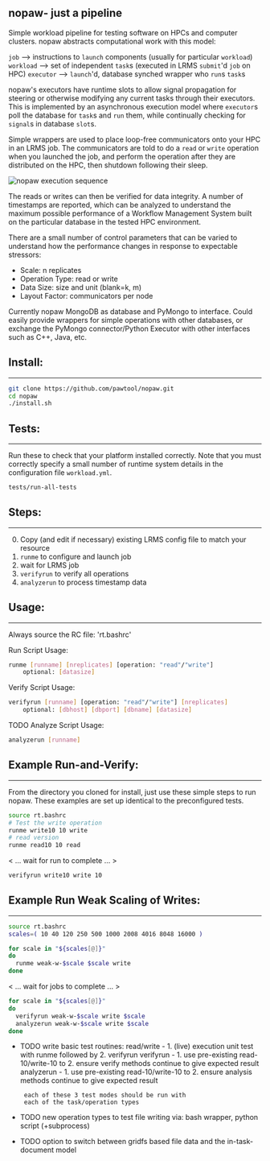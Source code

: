 ## nopaw- just a pipeline

Simple workload pipeline for testing software on HPCs and computer clusters.
nopaw abstracts computational work with this model:

   `job`      --> instructions to `launch` components (usually for particular `workload`)
   `workload` --> set of independent `task`s (executed in LRMS `submit`'d `job` on HPC)
   `executor` --> `launch`'d, database synched wrapper who `run`s `task`s


nopaw's executors have runtime slots to allow signal propagation
for steering or otherwise modifying any current tasks through their 
executors. This is implemented by an asynchronous execution model
where `executor`s poll the database for `task`s and `run` them, while
continually checking for `signal`s in database `slot`s.

Simple wrappers are used to place loop-free
communicators onto your HPC in an LRMS job. The
communicators are told to do a `read` or `write`
operation when you launched the job, and perform
the operation after they are distributed on the
HPC, then shutdown following their sleep.

![nopaw execution sequence](https://raw.githubusercontent.com/pawtools/nopaw/branch/nopaw-sequence.png)

The reads or writes can then be verified for data
integrity. A number of timestamps are reported,
which can be analyzed to understand the maximum
possible performance of a Workflow Management System
built on the particular database in the tested
HPC environment.

There are a small number of control parameters that
can be varied to understand how the performance
changes in response to expectable stressors:

 - Scale: n replicates
 - Operation Type: read or write
 - Data Size: size and unit (blank=k, m)
 - Layout Factor: communicators per node

Currently nopaw MongoDB as database and PyMongo to
interface.
Could easily provide wrappers for simple operations
with other databases, or exchange the PyMongo
connector/Python Executor with other interfaces
such as C++, Java, etc.

## Install:
-----------
```bash
git clone https://github.com/pawtool/nopaw.git
cd nopaw
./install.sh
```

## Tests:
--------------------------------
Run these to check that your platform installed
correctly. Note that you must correctly specify
a small number of runtime system details in the
configuration file `workload.yml`.
```bash
tests/run-all-tests
```

## Steps:
---------
0. Copy (and edit if necessary) existing
   LRMS config file to match your resource
1. `runme` to configure and launch job
2. wait for LRMS job
3. `verifyrun` to verify all operations
4. `analyzerun` to process timestamp data

## Usage:
---------
Always source the RC file: 'rt.bashrc'

Run Script Usage:
```bash
runme [runname] [nreplicates] [operation: "read"/"write"]
    optional: [datasize]
```

Verify Script Usage:
```bash
verifyrun [runname] [operation: "read"/"write"] [nreplicates]
    optional: [dbhost] [dbport] [dbname] [datasize]
```

TODO Analyze Script Usage:
```bash
analyzerun [runname] 
```
## Example Run-and-Verify:

--------------------------
From the directory you cloned for install, just
use these simple steps to run nopaw. These
examples are set up identical to the preconfigured
tests.

```bash
source rt.bashrc
# Test the write operation
runme write10 10 write
# read version
runme read10 10 read
```
< ...  wait for run to complete ... >
```bash
verifyrun write10 write 10
```

## Example Run Weak Scaling of Writes:
----------------------------

```bash
source rt.bashrc
scales=( 10 40 120 250 500 1000 2008 4016 8048 16000 )

for scale in "${scales[@]}"
do
  runme weak-w-$scale $scale write
done
```
< ...  wait for jobs to complete ... >
```bash
for scale in "${scales[@]}"
do
  verifyrun weak-w-$scale write $scale
  analyzerun weak-w-$scale write $scale
done
```

- TODO write basic test routines:
       read/write - 1. (live) execution unit test with
                    runme followed by 2. verifyrun
       verifyrun  - 1. use pre-existing read-10/write-10
                    to 2. ensure verify methods continue
                    to give expected result
       analyzerun - 1. use pre-existing read-10/write-10
                    to 2. ensure analysis methods continue
                    to give expected result

       each of these 3 test modes should be run with
       each of the task/operation types

- TODO new operation types to test file writing via:
       bash wrapper, python script (+subprocess)

- TODO option to switch between gridfs based
       file data and the in-task-document model


